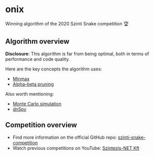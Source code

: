 # onix
Winning algorithm of the 2020 Szinti Snake competition :trophy:

## Algorithm overview

**Disclosure**: This algorithm is far from being optimal, both in terms of performance and code quality.

Here are the key concepts the algorithm uses:
* [Minmax](https://en.wikipedia.org/wiki/Minimax)
* [Alpha–beta pruning](https://en.wikipedia.org/wiki/Alpha%E2%80%93beta_pruning)

Also worth mentioning:
* [Monte Carlo simulation](https://en.wikipedia.org/wiki/Monte_Carlo_method)
* [dnSpy](https://github.com/dnSpy/dnSpy)

## Competition overview
* Find more information on the official GitHub repo: [szinti-snake-competition](https://github.com/szintisnake/szinti-snake-competition)
* Watch previous competitions on YouTube: [Szintezis-NET Kft](https://www.youtube.com/@szintezis-netkft4823/featured)
